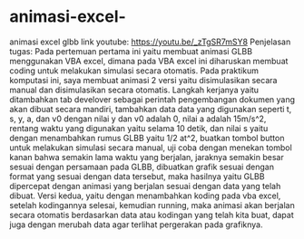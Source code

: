 # animasi-excel-
animasi excel glbb
link youtube: https://youtu.be/_zTgSR7mSY8
Penjelasan tugas:
Pada pertemuan pertama ini yaitu membuat animasi GLBB menggunakan VBA excel,  dimana pada VBA excel ini diharuskan membuat coding untuk melakukan simulasi secara otomatis. Pada praktikum komputasi ini, saya membuat animasi 2 versi yaitu disimulasikan secara manual dan disimulasikan secara otomatis.
Langkah kerjanya yaitu ditambahkan tab develover sebagai perintah pengembangan dokumen yang akan dibuat secara mandiri, tambahkan data data yang digunakan seperti t, s, y, a, dan v0 dengan nilai y dan v0 adalah 0, nilai a adalah 15m/s^2, rentang waktu yang digunakan yaitu selama 10 detik, dan nilai s yaitu dengan menambahkan rumus GLBB yaitu 1/2 at^2, buatkan tombol button untuk melakukan simulasi secara manual, uji coba dengan menekan tombol kanan bahwa semakin lama waktu yang berjalan, jaraknya semakin besar sesuai dengan persamaan pada GLBB, dibuatkan grafik sesuai dengan format yang sesuai dengan data tersebut, maka hasilnya yaitu GLBB dipercepat dengan animasi yang berjalan sesuai dengan data yang telah dibuat. Versi kedua, yaitu dengan menambahkan koding pada vba excel, setelah kodingannya selesai, kemudian running, maka animasi akan berjalan secara otomatis berdasarkan data atau kodingan yang telah kita buat, dapat juga dengan merubah data agar terlihat pergerakan pada grafiknya.



